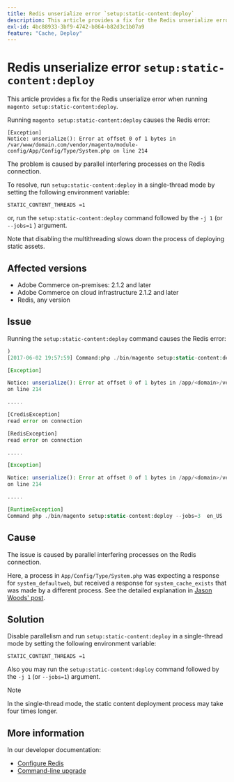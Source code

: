 ```yaml
---
title: Redis unserialize error `setup:static-content:deploy`
description: This article provides a fix for the Redis unserialize error when running `magento setup:static-content:deploy`.
exl-id: 4bc88933-3bf9-4742-b864-b82d3c1b07a9
feature: "Cache, Deploy"
---
```

# Redis unserialize error `setup:static-content:deploy`

This article provides a fix for the Redis unserialize error when running `magento setup:static-content:deploy`.

Running `magento setup:static-content:deploy` causes the Redis error:

```
[Exception]
Notice: unserialize(): Error at offset 0 of 1 bytes in
/var/www/domain.com/vendor/magento/module-config/App/Config/Type/System.php on line 214
```

The problem is caused by parallel interfering processes on the Redis connection.

To resolve, run `setup:static-content:deploy` in a single-thread mode by setting the following environment variable:

```
STATIC_CONTENT_THREADS =1
```

or, run the `setup:static-content:deploy` command followed by the `-j 1` (or `--jobs=1` ) argument.

Note that disabling the multithreading slows down the process of deploying static assets.

## Affected versions

* Adobe Commerce on-premises: 2.1.2 and later
* Adobe Commerce on cloud infrastructure 2.1.2 and later
* Redis, any version

## Issue

Running the `setup:static-content:deploy` command causes the Redis error:

```php
)
[2017-06-02 19:57:59] Command:php ./bin/magento setup:static-content:deploy --jobs=3  en_US

[Exception]

Notice: unserialize(): Error at offset 0 of 1 bytes in /app/<domain>/vendor/magento/module-config/App/Config/Type/System.php
on line 214

.....

[CredisException]
read error on connection

[RedisException]
read error on connection

.....

[Exception]

Notice: unserialize(): Error at offset 0 of 1 bytes in /app/<domain>/vendor/magento/module-config/App/Config/Type/System.php
on line 214

.....

[RuntimeException]
Command php ./bin/magento setup:static-content:deploy --jobs=3  en_US  returned code 3
```

## Cause

The issue is caused by parallel interfering processes on the Redis connection.

Here, a process in `App/Config/Type/System.php` was expecting a response for `system_defaultweb`, but received a response for `system_cache_exists` that was made by a different process. See the detailed explanation in [Jason Woods' post](https://github.com/magento/magento2/issues/9287#issuecomment-302362283).

## Solution

Disable parallelism and run `setup:static-content:deploy` in a single-thread mode by setting the following environment variable:

```
STATIC_CONTENT_THREADS =1
```

Also you may run the `setup:static-content:deploy` command followed by the `-j 1` (or `--jobs=1`) argument.

>[!NOTE]
>
>In the single-thread mode, the static content deployment process may take four times longer.

## More information

In our developer documentation:

* [Configure Redis](https://experienceleague.adobe.com/docs/commerce-operations/configuration-guide/cache/redis/config-redis.html)
* [Command-line upgrade](https://experienceleague.adobe.com/docs/commerce-operations/upgrade-guide/implementation/perform-upgrade.html)
